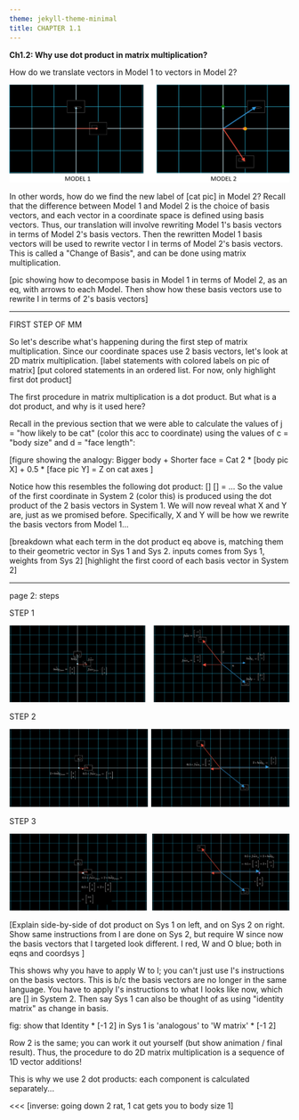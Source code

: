 ```yaml
---
theme: jekyll-theme-minimal
title: CHAPTER 1.1
---
```


**Ch1.2: Why use dot product in matrix multiplication?**
<!---WHY THE ALGEBRAIC PROCEDURE OF MATRIX MULTIPLICATION WORKS--->

How do we translate vectors in Model 1 to vectors in Model 2?

![2mod_vecs](/cob/2mod_vecs.PNG)

In other words, how do we find the new label of [cat pic] in Model 2? Recall that the difference between Model 1 and Model 2 is the choice of basis vectors, and each vector in a coordinate space is defined using basis vectors. Thus, our translation will involve rewriting Model 1's basis vectors in terms of Model 2's basis vectors. Then the rewritten Model 1 basis vectors will be used to rewrite vector I in terms of Model 2's basis vectors. This is called a "Change of Basis", and can be done using matrix multiplication. 

[pic showing how to decompose basis in Model 1 in terms of Model 2, as an eq, with arrows to each Model. Then show how these basis vectors use to rewrite I in terms of 2's basis vectors]

---
FIRST STEP OF MM

So let's describe what's happening during the first step of matrix multiplication. Since our coordinate spaces use 2 basis vectors, let's look at 2D matrix multiplication.
[label statements with colored labels on pic of matrix]
[put colored statements in an ordered list. For now, only highlight first dot product]

The first procedure in matrix multiplication is a dot product. But what is a dot product, and why is it used here?

Recall in the previous section that we were able to calculate the values of j = "how likely to be cat" (color this acc to coordinate) using the values of c = "body size" and d = "face length":

[figure showing the analogy: 
Bigger body + Shorter face = Cat
2 * [body pic X] + 0.5 * [face pic Y] = Z on cat axes ]

Notice how this resembles the following dot product: [] [] = ...
So the value of the first coordinate in System 2 (color this) is produced using the dot product of the 2 basis vectors in System 1. We will now reveal what X and Y are, just as we promised before. Specifically, X and Y will be how we rewrite the basis vectors from Model 1...

[breakdown what each term in the dot product eq above is, matching them to their geometric vector in Sys 1 and Sys 2. inputs comes from Sys 1, weights from Sys 2]
[highlight the first coord of each basis vector in System 2]

<!---
FOOTNOTE: WHY STRANGE PROCEDURE?

One question you may ask is: why does finding the answer to the first row of O require using the first row of W? 

The dot product adds two scaled vectors from the same dimension. To understand what the dot product is doing, all you need to know is why 1D vector addition works.

[show vectors as just values. elementary school addition / subtraction]

The reason we add vectors in 1D by placing the tail of B onto A, or vice versa, is because we can think of them simply as instructions: go left twice, then go right once.

...which is also shown in the 3Blue1Brown video [].

Explain more, with pics

... thus, the reason why the first row of O (colored) uses the first row of W (colored diff) is because we project down the vectors c and d only by their first coordinate, which is the first row of W.
--->


---
page 2: steps

STEP 1

![step1](/cob/1.2/step1.png)

STEP 2

![step2](/cob/1.2/step2.png)

STEP 3

![step3](/cob/1.2/step3.png)

[Explain side-by-side of dot product on Sys 1 on left, and on Sys 2 on right. Show same instructions from I are done on Sys 2, but require W since now the basis vectors that I targeted look different.
I red, W and O blue; both in eqns and coordsys ]

This shows why you have to apply W to I; you can't just use I's instructions on the basis vectors. This is b/c the basis vectors are no longer in the same language. You have to apply I's instructions to what I looks like now, which are [] in System 2. Then say Sys 1 can also be thought of as using "identity matrix" as change in basis.

fig: show that Identity * [-1 2] in Sys 1 is 'analogous' to 'W matrix' * [-1 2]

Row 2 is the same; you can work it out yourself (but show animation / final result). Thus, the procedure to do 2D matrix multiplication is a sequence of 1D vector additions!

This is why we use 2 dot products: each component is calculated separately...

<<<
[inverse: going down 2 rat, 1 cat gets you to body size 1]
